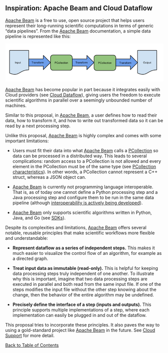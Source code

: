 ## Inspiration: Apache Beam and Cloud Dataflow

[Apache Beam](https://beam.apache.org/get-started/beam-overview/) is a free to use, open source project that helps users represent their long-running scientific computations in terms of generic “data pipelines”. From the [Apache Beam](https://beam.apache.org/get-started/beam-overview/) documentation, a simple data pipeline is represented like this:

![Alt text](./beam_linear_pipeline.png)

[Apache Beam](https://beam.apache.org/get-started/beam-overview/) has become popular in part because it integrates easily with Cloud providers (see [Cloud Dataflow](https://cloud.google.com/dataflow/)), giving users the freedom to execute scientific algorithms in parallel over a seemingly unbounded number of machines.

Similar to this proposal, in [Apache Beam](https://beam.apache.org/get-started/beam-overview/), a user defines how to read their data, how to transform it, and how to write out transformed data so it can be read by a next processing step.

Unlike this proposal, [Apache Beam](https://beam.apache.org/get-started/beam-overview/) is highly complex and comes with some important limitations:

+ Users must fit their data into what [Apache Beam](https://beam.apache.org/get-started/beam-overview/) calls a [PCollection](https://beam.apache.org/documentation/programming-guide/#pcollections) so data can be processed in a distributed way. This leads to several complications: random access to a PCollection is not allowed and every element in the PCollection must be of the same type (see [PCollection characteristics](https://beam.apache.org/documentation/programming-guide/#pcollection-characteristics)). In other words, a PCollection cannot represent a C++ struct, whereas a JSON object can.

+ [Apache Beam](https://beam.apache.org/get-started/beam-overview/) is currently not programming language interoperable. That is, as of today one cannot define a Python processing step and a Java processing step and configure them to be run in the same data pipeline (although [interoperability is actively being developed](https://beam.apache.org/roadmap/portability/)).

+ [Apache Beam](https://beam.apache.org/get-started/beam-overview/) only supports scientific algorithms written in Python, Java, and Go (see [SDKs](https://beam.apache.org/documentation/)).

Despite its complexities and limitations, [Apache Beam](https://beam.apache.org/get-started/beam-overview/) offers several notable, reusable principles that make scientific workflows more flexible and understandable:

+ **Represent dataflow as a series of independent steps.** This makes it much easier to visualize the control flow of an algorithm, for example as a directed graph.

+ **Treat input data as immutable (read-only).** This is helpful for keeping data processing steps truly independent of one another. To illustrate why this is important, imagine that two data processing steps are executed in parallel and both read from the same input file. If one of the steps modifies the input file without the other step knowing about the change, then the behavior of the entire algorithm may be undefined.

+ **Precisely define the interface of a step (inputs and outputs).** This principle supports multiple implementations of a step, where each implementation can easily be plugged in and out of the dataflow.

This proposal tries to incorporate these principles. It also paves the way to using a gold-standard project like [Apache Beam](https://beam.apache.org/get-started/beam-overview/) in the future. See [Cloud Support](../README.md) for more detail.

[Back to Table of Contents](../README.md)
